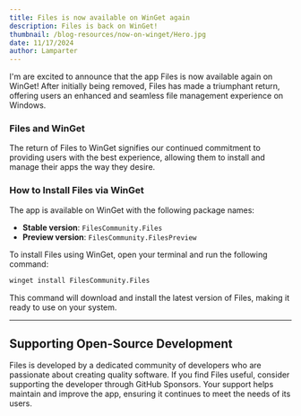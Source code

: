```yaml
---
title: Files is now available on WinGet again
description: Files is back on WinGet!
thumbnail: /blog-resources/now-on-winget/Hero.jpg
date: 11/17/2024
author: Lamparter
---
```


I'm are excited to announce that the app Files is now available again on WinGet! After initially being removed, Files has made a triumphant return, offering users an enhanced and seamless file management experience on Windows.

### Files and WinGet

The return of Files to WinGet signifies our continued commitment to providing users with the best experience, allowing them to install and manage their apps the way they desire.

### How to Install Files via WinGet

The app is available on WinGet with the following package names:

- **Stable version**: `FilesCommunity.Files`
- **Preview version**: `FilesCommunity.FilesPreview`

To install Files using WinGet, open your terminal and run the following command:

```sh
winget install FilesCommunity.Files
```

This command will download and install the latest version of Files, making it ready to use on your system.

---

## Supporting Open-Source Development

Files is developed by a dedicated community of developers who are passionate about creating quality software. If you find Files useful, consider supporting the developer through GitHub Sponsors. Your support helps maintain and improve the app, ensuring it continues to meet the needs of its users.
